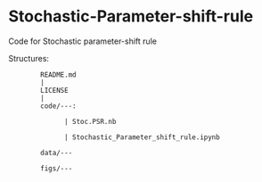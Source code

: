 # Stochastic-Parameter-shift-rule
Code for Stochastic parameter-shift rule

Structures:

            README.md
            |
            LICENSE
            |
            code/---:
            
                  | Stoc.PSR.nb
                  
                  | Stochastic_Parameter_shift_rule.ipynb
                  
            data/---
            
            figs/---
                
